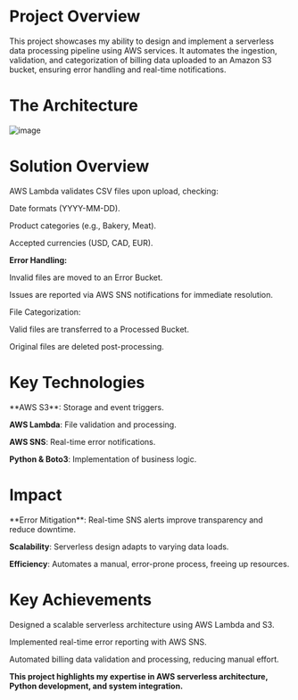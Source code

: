 <h1>Project Overview</h1>
This project showcases my ability to design and implement a serverless data processing pipeline using AWS services. It automates the ingestion, validation, and categorization of billing data uploaded to an Amazon S3 bucket, ensuring error handling and real-time notifications.


<h1> The Architecture </h1

![image](https://github.com/user-attachments/assets/15374a0b-867d-4e70-895b-a2d1d3338fa5)


<h1>Solution Overview</h1>
AWS Lambda validates CSV files upon upload, checking:

Date formats (YYYY-MM-DD).

Product categories (e.g., Bakery, Meat).

Accepted currencies (USD, CAD, EUR).

**Error Handling:**

Invalid files are moved to an Error Bucket.

Issues are reported via AWS SNS notifications for immediate resolution.

File Categorization:

Valid files are transferred to a Processed Bucket.

Original files are deleted post-processing.

<h1> Key Technologies</h1>
**AWS S3**: Storage and event triggers.

**AWS Lambda**: File validation and processing.

**AWS SNS**: Real-time error notifications.

**Python & Boto3**: Implementation of business logic.

<h1> Impact </h1>
**Error Mitigation**: Real-time SNS alerts improve transparency and reduce downtime.

**Scalability**: Serverless design adapts to varying data loads.

**Efficiency**: Automates a manual, error-prone process, freeing up resources.

<h1> Key Achievements </h1>
Designed a scalable serverless architecture using AWS Lambda and S3.

Implemented real-time error reporting with AWS SNS.

Automated billing data validation and processing, reducing manual effort.

**This project highlights my expertise in AWS serverless architecture, Python development, and system integration.**
